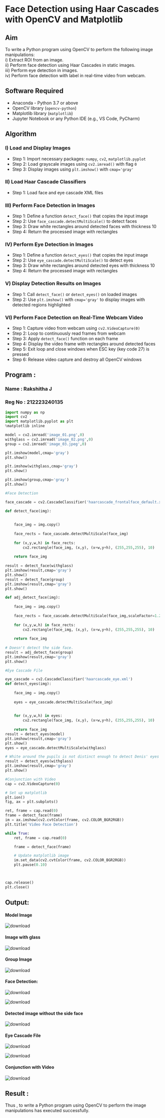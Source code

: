 # Face Detection using Haar Cascades with OpenCV and Matplotlib

## Aim

To write a Python program using OpenCV to perform the following image manipulations:  
i) Extract ROI from an image.  
ii) Perform face detection using Haar Cascades in static images.  
iii) Perform eye detection in images.  
iv) Perform face detection with label in real-time video from webcam.

## Software Required

- Anaconda - Python 3.7 or above  
- OpenCV library (`opencv-python`)  
- Matplotlib library (`matplotlib`)  
- Jupyter Notebook or any Python IDE (e.g., VS Code, PyCharm)

## Algorithm

### I) Load and Display Images

- Step 1: Import necessary packages: `numpy`, `cv2`, `matplotlib.pyplot`  
- Step 2: Load grayscale images using `cv2.imread()` with flag `0`  
- Step 3: Display images using `plt.imshow()` with `cmap='gray'`

### II) Load Haar Cascade Classifiers

- Step 1: Load face and eye cascade XML files 
### III) Perform Face Detection in Images

- Step 1: Define a function `detect_face()` that copies the input image  
- Step 2: Use `face_cascade.detectMultiScale()` to detect faces  
- Step 3: Draw white rectangles around detected faces with thickness 10  
- Step 4: Return the processed image with rectangles  

### IV) Perform Eye Detection in Images

- Step 1: Define a function `detect_eyes()` that copies the input image  
- Step 2: Use `eye_cascade.detectMultiScale()` to detect eyes  
- Step 3: Draw white rectangles around detected eyes with thickness 10  
- Step 4: Return the processed image with rectangles  

### V) Display Detection Results on Images

- Step 1: Call `detect_face()` or `detect_eyes()` on loaded images  
- Step 2: Use `plt.imshow()` with `cmap='gray'` to display images with detected regions highlighted  

### VI) Perform Face Detection on Real-Time Webcam Video

- Step 1: Capture video from webcam using `cv2.VideoCapture(0)`  
- Step 2: Loop to continuously read frames from webcam  
- Step 3: Apply `detect_face()` function on each frame  
- Step 4: Display the video frame with rectangles around detected faces  
- Step 5: Exit loop and close windows when ESC key (key code 27) is pressed  
- Step 6: Release video capture and destroy all OpenCV windows

## Program :

### Name : Rakshitha J
### Reg No : 212223240135
```python
import numpy as np
import cv2 
import matplotlib.pyplot as plt
%matplotlib inline

model = cv2.imread('image_01.png',0)
withglass = cv2.imread('image_02.png',0)
group = cv2.imread('image_03.jpeg',0)

plt.imshow(model,cmap='gray')
plt.show()

plt.imshow(withglass,cmap='gray')
plt.show()

plt.imshow(group,cmap='gray')
plt.show()

#Face Detection

face_cascade = cv2.CascadeClassifier('haarcascade_frontalface_default.xml')

def detect_face(img):
    
  
    face_img = img.copy()
  
    face_rects = face_cascade.detectMultiScale(face_img) 
    
    for (x,y,w,h) in face_rects: 
        cv2.rectangle(face_img, (x,y), (x+w,y+h), (255,255,255), 10) 
        
    return face_img
    
result = detect_face(withglass)
plt.imshow(result,cmap='gray')
plt.show()
result = detect_face(group)
plt.imshow(result,cmap='gray')
plt.show()

def adj_detect_face(img):
    
    face_img = img.copy()
  
    face_rects = face_cascade.detectMultiScale(face_img,scaleFactor=1.2, minNeighbors=5) 
    
    for (x,y,w,h) in face_rects: 
        cv2.rectangle(face_img, (x,y), (x+w,y+h), (255,255,255), 10) 
        
    return face_img
    
# Doesn't detect the side face.
result = adj_detect_face(group)
plt.imshow(result,cmap='gray')
plt.show()

#Eye Cascade File

eye_cascade = cv2.CascadeClassifier('haarcascade_eye.xml')
def detect_eyes(img):
    
    face_img = img.copy()
  
    eyes = eye_cascade.detectMultiScale(face_img) 
    
    
    for (x,y,w,h) in eyes: 
        cv2.rectangle(face_img, (x,y), (x+w,y+h), (255,255,255), 10) 
        
    return face_img
result = detect_eyes(model)
plt.imshow(result,cmap='gray')
plt.show()
eyes = eye_cascade.detectMultiScale(withglass) 

# White around the pupils is not distinct enough to detect Denis' eyes here!
result = detect_eyes(withglass)
plt.imshow(result,cmap='gray')
plt.show()

#Conjunction with Video
cap = cv2.VideoCapture(0)

# Set up matplotlib
plt.ion()
fig, ax = plt.subplots()

ret, frame = cap.read(0)
frame = detect_face(frame)
im = ax.imshow(cv2.cvtColor(frame, cv2.COLOR_BGR2RGB))
plt.title('Video Face Detection')

while True:
    ret, frame = cap.read(0)

    frame = detect_face(frame)

    # Update matplotlib image
    im.set_data(cv2.cvtColor(frame, cv2.COLOR_BGR2RGB))
    plt.pause(0.10)

   

cap.release()
plt.close()
```
## Output:

#### Model Image

![download](https://github.com/user-attachments/assets/46e4352c-3ece-4823-a3ad-d40c933a9c48)

#### Image with glass

![download](https://github.com/user-attachments/assets/3dfdecf2-8615-4689-aa71-b6b9e9f7dd8e)

#### Group Image

![download](https://github.com/user-attachments/assets/11475a1d-4a24-4e89-a7e3-324fe7b8dd49)

#### Face Detection:

![download](https://github.com/user-attachments/assets/19b1fed4-767f-45b9-9516-9b70d6e6321a)

![download](https://github.com/user-attachments/assets/028706ff-ac1d-44ec-b568-df5bab0226fb)

#### Detected image without the side face

![download](https://github.com/user-attachments/assets/e6973698-3cd2-4601-92aa-91bb305eecfc)

#### Eye Cascade File

![download](https://github.com/user-attachments/assets/2393240d-7936-4afe-b140-254f36da4194)

![download](https://github.com/user-attachments/assets/ec01a20f-3521-4ba9-a8e9-d6d171a9b136)

#### Conjunction with Video

![download](https://github.com/user-attachments/assets/78be4587-9033-46b3-9310-b871ab3eb95f)

## Result :

Thus , to write a Python program using OpenCV to perform the image manipulations has executed successfully.








